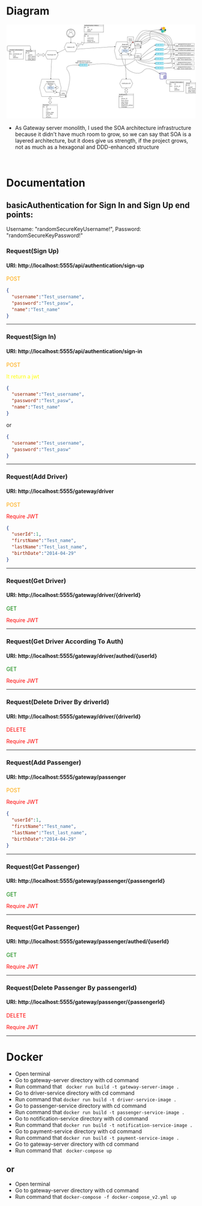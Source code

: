 # Diagram

<img src="img.jpg"/>

- As Gateway server monolith, I used the SOA architecture infrastructure because it didn't have much room to grow, so we can say that SOA is a layered architecture, but it does give us strength, if the project grows, not as much as a hexagonal and DDD-enhanced structure

<br/>

# Documentation

## basicAuthentication for Sign In and Sign Up end points: 
Username: "randomSecureKeyUsername!", Password: "randomSecureKeyPassword!"

### Request(Sign Up)

#### URI: http://localhost:5555/api/authentication/sign-up
<span style="color:orange">POST</span>
```json
{
  "username":"Test_username",
  "password":"Test_pasw",
  "name":"Test_name"
}
```
<hr/>

### Request(Sign In)
#### URI: http://localhost:5555/api/authentication/sign-in
<span style="color:orange">POST</span>

<span style="color:yellow">It return a jwt</span>
```json
{
  "username":"Test_username",
  "password":"Test_pasw",
  "name":"Test_name"
}
```

or

```json
{
  "username":"Test_username",
  "password":"Test_pasw"
}
```

<hr/>

### Request(Add Driver)
#### URI: http://localhost:5555/gateway/driver
<span style="color:orange">POST</span>

<span style="color:red">Require JWT</span>
```json
{
  "userId":1,
  "firstName":"Test_name",
  "lastName":"Test_last_name",
  "birthDate":"2014-04-29"
}
```

<hr/>

### Request(Get Driver)
#### URI: http://localhost:5555/gateway/driver/{driverId}
<span style="color:green">GET</span>

<span style="color:red">Require JWT</span>

<hr/>

### Request(Get Driver According To Auth)
#### URI: http://localhost:5555/gateway/driver/authed/{userId}
<span style="color:green">GET</span>

<span style="color:red">Require JWT</span>

<hr/>

### Request(Delete Driver By driverId)
#### URI: http://localhost:5555/gateway/driver/{driverId}
<span style="color:red">DELETE</span>

<span style="color:red">Require JWT</span>

<hr/>

### Request(Add Passenger)
#### URI: http://localhost:5555/gateway/passenger
<span style="color:orange">POST</span>

<span style="color:red">Require JWT</span>
```json
{
  "userId":1,
  "firstName":"Test_name",
  "lastName":"Test_last_name",
  "birthDate":"2014-04-29"
}
```

<hr/>

### Request(Get Passenger)
#### URI: http://localhost:5555/gateway/passenger/{passengerId}
<span style="color:green">GET</span>

<span style="color:red">Require JWT</span>

<hr/>

### Request(Get Passenger)
#### URI: http://localhost:5555/gateway/passenger/authed/{userId}
<span style="color:green">GET</span>

<span style="color:red">Require JWT</span>

<hr/>

### Request(Delete Passenger By passengerId)
#### URI: http://localhost:5555/gateway/passenger/{passengerId}
<span style="color:red">DELETE</span>

<span style="color:red">Require JWT</span>

<hr/>

# Docker

- Open terminal
- Go to gateway-server directory with cd command
- Run command that ``` docker run build -t gateway-server-image .```
- Go to driver-service directory with cd command
- Run command that ``` docker run build -t driver-service-image . ```
- Go to passenger-service directory with cd command
- Run command that ``` docker run build -t passenger-service-image . ```
- Go to notification-service directory with cd command
- Run command that ``` docker run build -t notification-service-image . ```
- Go to payment-service directory with cd command
- Run command that ``` docker run build -t payment-service-image . ```
- Go to gateway-server directory with cd command
- Run command that ``` docker-compose up```

## or

- Open terminal
- Go to gateway-server directory with cd command
- Run command that ```docker-compose -f docker-compose_v2.yml up```